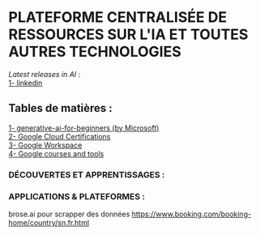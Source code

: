 # PLATEFORME CENTRALISÉE DE RESSOURCES SUR L'IA ET TOUTES AUTRES TECHNOLOGIES
*Latest releases in AI* :  
[1- linkedin](social_media/linkedin.md)  


## Tables de matières :  
[1- generative-ai-for-beginners (by Microsoft)](https://github.com/microsoft/generative-ai-for-beginners)  
[2- Google Cloud Certifications](https://cloud.google.com/learn/certification?hl=fr)  
[3- Google Workspace](https://workspace.google.com/intl/fr/essentials/#)  
[4- Google courses and tools](https://grow.google/intl/fr_fr/courses-and-tools/?category=career&type=live-events)  


### DÉCOUVERTES ET APPRENTISSAGES :  


### APPLICATIONS & PLATEFORMES :  
brose.ai pour scrapper des données
https://www.booking.com/booking-home/country/sn.fr.html  

